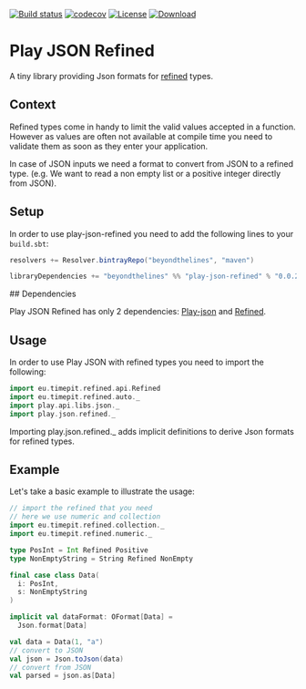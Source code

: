 [![Build status](https://api.travis-ci.org/btlines/play-json-refined.svg?branch=master)](https://travis-ci.org/btlines/play-json-refined)
[![codecov](https://codecov.io/gh/btlines/play-json-refined/branch/master/graph/badge.svg)](https://codecov.io/gh/btlines/play-json-refined)
[![License](https://img.shields.io/:license-MIT-blue.svg)](https://opensource.org/licenses/MIT)
[![Download](https://api.bintray.com/packages/beyondthelines/maven/play-json-refined/images/download.svg) ](https://bintray.com/beyondthelines/maven/play-json-refined/_latestVersion)

# Play JSON Refined

A tiny library providing Json formats for [refined](https://github.com/fthomas/refined) types.

## Context

Refined types come in handy to limit the valid values accepted in a function. However as values are often not available at compile time you need to validate them as soon as they enter your application.

In case of JSON inputs we need a format to convert from JSON to a refined type. (e.g. We want to read a non empty list or a positive integer directly from JSON).

## Setup

In order to use play-json-refined you need to add the following lines to your `build.sbt`:

```scala
resolvers += Resolver.bintrayRepo("beyondthelines", "maven")

libraryDependencies += "beyondthelines" %% "play-json-refined" % "0.0.2"
```

## Dependencies

Play JSON Refined has only 2 dependencies: [Play-json](https://github.com/playframework/play-json) and [Refined](https://github.com/fthomas/refined).

## Usage

In order to use Play JSON with refined types you need to import the following:

```scala
import eu.timepit.refined.api.Refined
import eu.timepit.refined.auto._
import play.api.libs.json._ 
import play.json.refined._
```

Importing play.json.refined._ adds implicit definitions to derive Json formats for refined types.

## Example

Let's take a basic example to illustrate the usage:

```scala
// import the refined that you need
// here we use numeric and collection
import eu.timepit.refined.collection._
import eu.timepit.refined.numeric._

type PosInt = Int Refined Positive
type NonEmptyString = String Refined NonEmpty

final case class Data(
  i: PosInt,
  s: NonEmptyString
)

implicit val dataFormat: OFormat[Data] =
  Json.format[Data]

val data = Data(1, "a")
// convert to JSON
val json = Json.toJson(data)
// convert from JSON
val parsed = json.as[Data]
```


